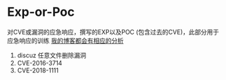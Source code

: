 # Exp-or-Poc
对CVE或漏洞的应急响应，撰写的EXP以及POC
(包含过去的CVE)，此部分用于应急响应的训练
[我的博客都会有相应的分析](www.tr0y.wang)

1. discuz 任意文件删除漏洞
2. CVE-2016-3714
3. CVE-2018-1111
